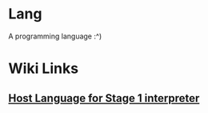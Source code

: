 # Lang

A programming language :^)

# Wiki Links
## [Host Language for Stage 1 interpreter](https://github.com/vvcarvalho/lang/wiki/Stage-1-%E2%80%93%C2%A0Host-Language)
